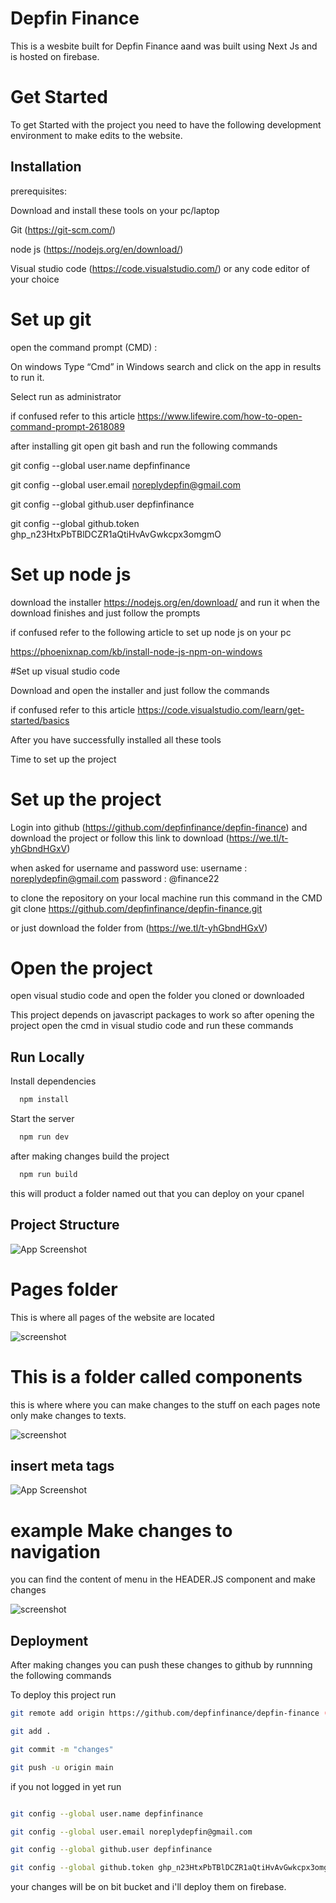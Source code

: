 
# Depfin Finance

This is a wesbite built for Depfin Finance aand was built using Next Js and is hosted on firebase.

# Get Started

To get Started with the project you need to have the following development environment to make edits to the website.





## Installation

prerequisites:

Download and install these tools on your pc/laptop

Git (https://git-scm.com/)

node js (https://nodejs.org/en/download/)

Visual studio code (https://code.visualstudio.com/) or any code editor of your choice


# Set up git

open the command prompt (CMD) :

On windows
Type “Cmd” in Windows search and click on the app in results to run it.

Select run as administrator

if confused refer to this article
https://www.lifewire.com/how-to-open-command-prompt-2618089


after installing git open git bash and run the following commands

git config --global user.name depfinfinance

git config --global user.email noreplydepfin@gmail.com

git config --global github.user depfinfinance

git config --global github.token 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



# Set up node js 

download the installer https://nodejs.org/en/download/ and run it when the download finishes and just follow the prompts

 if confused refer to the following article to set up node js on your pc

https://phoenixnap.com/kb/install-node-js-npm-on-windows


#Set up visual studio code 

Download and open the installer and just follow the commands

if confused refer to this article
https://code.visualstudio.com/learn/get-started/basics



After you have successfully installed all these tools

Time to set up the project 

# Set up the project

Login into github (https://github.com/depfinfinance/depfin-finance) and download the project or follow this link to download (https://we.tl/t-yhGbndHGxV)

when asked for username and password use:
username : noreplydepfin@gmail.com
password : @finance22

to clone the repository on your local machine run this command in the CMD
git clone https://github.com/depfinfinance/depfin-finance.git

or just download the  folder from (https://we.tl/t-yhGbndHGxV)


# Open the project

open visual studio code and open the folder you cloned or downloaded


This project depends on javascript packages to work so after opening the project open the cmd in visual studio code and run these commands




    
## Run Locally




Install dependencies

```bash
  npm install
```

Start the server

```bash
  npm run dev
```

after making changes build the project


```bash
  npm run build
```

this will product a folder named out that you can deploy on your cpanel





## Project Structure

![App Screenshot](https://res.cloudinary.com/devtedcloud/image/upload/v1657527661/Screenshot_2022-07-11_at_09.54.38_cxk2hs.png)

# Pages folder

This is where all pages of the website are located

![screenshot](https://res.cloudinary.com/devtedcloud/image/upload/v1657528249/Screenshot_2022-07-11_at_10.30.20_td8f8o.png)


# This is a folder called components

this is where where you can make changes to the stuff on each pages 
note only make changes to texts.


![screenshot](https://res.cloudinary.com/devtedcloud/image/upload/v1657528599/Screenshot_2022-07-11_at_10.35.43_cymqut.png)


## insert meta tags

![App Screenshot](https://res.cloudinary.com/devtedcloud/image/upload/v1657528997/Screenshot_2022-07-11_at_10.42.48_bylj8m.png)



# example Make changes to navigation 

you can find the content of menu in the HEADER.JS component and make changes


![screenshot](https://res.cloudinary.com/devtedcloud/image/upload/v1657529862/Screenshot_2022-07-11_at_10.42.48_frpzm4.png)





## Deployment

After making changes you can push these changes to github by runnning the following commands


To deploy this project run

```bash
git remote add origin https://github.com/depfinfinance/depfin-finance (run once only after when pushing changes for the first time)

git add .

git commit -m "changes"

git push -u origin main

```

if you not logged in yet run
```bash

git config --global user.name depfinfinance

git config --global user.email noreplydepfin@gmail.com

git config --global github.user depfinfinance

git config --global github.token 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

```

your changes will be on bit bucket and i'll deploy them on firebase.




